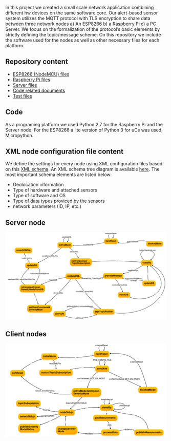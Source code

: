 In this project we created a small scale network application combining different hw devices on the same software core. Our alert-based sensor system utilizes the MQTT protocol with TLS encryption to share data between three network nodes a) An ESP8266 b) a Raspberry Pi c) a PC Server. We focus on the formalization of the protocol’s basic elements by strictly defining the topic/message scheme. On this repository we include the software used for the nodes as well as other necessary files for each platform. 

Repository content
--------

*  [ESP8266 (NodeMCU) files](https://github.com/evlog/mqtt_sensor_network/tree/master/NodeMCU)
*  [Raspberry Pi files](https://github.com/evlog/mqtt_sensor_network/tree/master/RaspberryPi)
*  [Server files](https://github.com/evlog/mqtt_sensor_network/tree/master/server)
*  [Code related documents](https://github.com/evlog/mqtt_sensor_network/tree/master/docs)
*  [Test files](https://github.com/evlog/mqtt_sensor_network/tree/master/tests)

Code
--------

As a programing platform we used Python 2.7 for the Raspberry Pi and the Server node. For the ESP8266 a lite version of Python 3 for uCs was used, Micropython.


XML node configuration file content
--------

We define the settings for every node using XML configuration files based on this [XML schema](https://github.com/evlog/mqtt_sensor_network/blob/master/server/xml/node_config_schema.xsd). An XML schema tree diagram is available [here](https://github.com/evlog/mqtt_sensor_network/blob/master/server/xml/node_config_schema.svg). The most important schema elements are listed below:

*  Geolocation information
*  Type of hardware and attached sensors
*  Type of software and OS
*  Type of data types proviced by the sensors
*  network parameters (ID, IP, etc.)


Server node
--------

<img src="https://github.com/evlog/mqtt_sensor_network/blob/master/readme_files/sn_state_diagram.png" />

Client nodes
--------

<img src="https://github.com/evlog/mqtt_sensor_network/blob/master/readme_files/cn2_state_diagram.png" />








